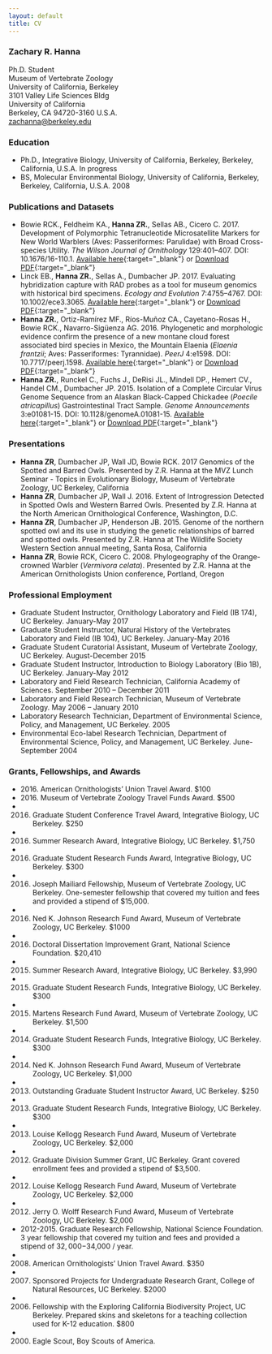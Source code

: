 ```yaml
---
layout: default
title: CV
---
```

### Zachary R. Hanna
Ph.D. Student  
Museum of Vertebrate Zoology  
University of California, Berkeley  
3101 Valley Life Sciences Bldg  
University of California  
Berkeley, CA 94720-3160 U.S.A.  
zachanna@berkeley.edu  

### Education
* Ph.D., Integrative Biology, University of California, Berkeley, Berkeley, California, U.S.A. In progress  
* BS, Molecular Environmental Biology, University of California, Berkeley, Berkeley, California, U.S.A. 2008  

### Publications and Datasets
* Bowie RCK., Feldheim KA., **Hanna ZR.**, Sellas AB., Cicero C. 2017. Development of Polymorphic Tetranucleotide Microsatellite Markers for New World Warblers (Aves: Passeriformes: Parulidae) with Broad Cross-species Utility. *The Wilson Journal of Ornithology* 129:401–407. DOI: 10.1676/16-110.1. [Available here](http://www.bioone.org/doi/abs/10.1676/16-110.1){:target="_blank"} or [Download PDF](../files/Bowie_et_al_2017_Development_of_Polymorphic_Tetranucleotide_Microsa.pdf){:target="_blank"}
* Linck EB., **Hanna ZR.**, Sellas A., Dumbacher JP. 2017. Evaluating hybridization capture with RAD probes as a tool for museum genomics with historical bird specimens. *Ecology and Evolution* 7:4755–4767. DOI: 10.1002/ece3.3065. [Available here](http://onlinelibrary.wiley.com/doi/10.1002/ece3.3065/abstract){:target="_blank"} or [Download PDF](../files/){:target="_blank"}
* **Hanna ZR.**, Ortiz-Ramírez MF., Ríos-Muñoz CA., Cayetano-Rosas H., Bowie RCK., Navarro-Sigüenza AG. 2016. Phylogenetic and morphologic evidence confirm the presence of a new montane cloud forest associated bird species in Mexico, the Mountain Elaenia (*Elaenia frantzii*; Aves: Passeriformes: Tyrannidae). *PeerJ* 4:e1598. DOI: 10.7717/peerj.1598. [Available here](https://peerj.com/articles/1598/){:target="_blank"} or [Download PDF](../files/){:target="_blank"}
* **Hanna ZR.**, Runckel C., Fuchs J., DeRisi JL., Mindell DP., Hemert CV., Handel CM., Dumbacher JP. 2015. Isolation of a Complete Circular Virus Genome Sequence from an Alaskan Black-Capped Chickadee (*Poecile atricapillus*) Gastrointestinal Tract Sample. *Genome Announcements* 3:e01081-15. DOI: 10.1128/genomeA.01081-15. [Available here](http://genomea.asm.org/content/3/5/e01081-15){:target="_blank"} or [Download PDF](../files){:target="_blank"}

### Presentations
* **Hanna ZR**, Dumbacher JP, Wall JD, Bowie RCK. 2017 Genomics of the Spotted and Barred Owls. Presented by Z.R. Hanna at the MVZ Lunch Seminar - Topics in Evolutionary Biology, Museum of Vertebrate Zoology, UC Berkeley, California
* **Hanna ZR**, Dumbacher JP, Wall J. 2016. Extent of Introgression Detected in Spotted Owls and Western Barred Owls. Presented by Z.R. Hanna at the North American Ornithological Conference, Washington, D.C.
* **Hanna ZR**, Dumbacher JP, Henderson JB. 2015. Genome of the northern spotted owl and its use in studying the genetic relationships of barred and spotted owls. Presented by Z.R. Hanna at The Wildlife Society Western Section annual meeting, Santa Rosa, California
* **Hanna ZR**, Bowie RCK, Cicero C. 2008. Phylogeography of the Orange-crowned Warbler (*Vermivora celata*). Presented by Z.R. Hanna at the American Ornithologists Union conference, Portland, Oregon

### Professional Employment
* Graduate Student Instructor, Ornithology Laboratory and Field (IB 174), UC Berkeley. January-May 2017  	
* Graduate Student Instructor, Natural History of the Vertebrates Laboratory and Field (IB 104), UC Berkeley. January-May 2016  
* Graduate Student Curatorial Assistant, Museum of Vertebrate Zoology, UC Berkeley. August-December 2015  
* Graduate Student Instructor, Introduction to Biology Laboratory (Bio 1B), UC Berkeley. January-May 2012  
* Laboratory and Field Research Technician, California Academy of Sciences. September 2010 – December 2011  
* Laboratory and Field Research Technician, Museum of Vertebrate Zoology. May 2006 – January 2010  
* Laboratory Research Technician, Department of Environmental Science, Policy, and Management, UC Berkeley. 2005
* Environmental Eco-label Research Technician, Department of Environmental Science, Policy, and Management, UC Berkeley. June-September 2004

### Grants, Fellowships, and Awards
* 2016\. American Ornithologists’ Union Travel Award. $100
* 2016\. Museum of Vertebrate Zoology Travel Funds Award. $500
* 2016. Graduate Student Conference Travel Award, Integrative Biology, UC Berkeley. $250
* 2016. Summer Research Award, Integrative Biology, UC Berkeley. $1,750
* 2016. Graduate Student Research Funds Award, Integrative Biology, UC Berkeley. $300
* 2016. Joseph Mailiard Fellowship, Museum of Vertebrate Zoology, UC Berkeley. One-semester fellowship that covered my tuition and fees and provided a stipend of $15,000.
* 2016. Ned K. Johnson Research Fund Award, Museum of Vertebrate Zoology, UC Berkeley. $1000
* 2016. Doctoral Dissertation Improvement Grant, National Science Foundation. $20,410
* 2015. Summer Research Award, Integrative Biology, UC Berkeley. $3,990
* 2015. Graduate Student Research Funds, Integrative Biology, UC Berkeley. $300
* 2015. Martens Research Fund Award, Museum of Vertebrate Zoology, UC Berkeley. $1,500
* 2014. Graduate Student Research Funds, Integrative Biology, UC Berkeley. $300
* 2014. Ned K. Johnson Research Fund Award, Museum of Vertebrate Zoology, UC Berkeley. $1,000
* 2013. Outstanding Graduate Student Instructor Award, UC Berkeley. $250
* 2013. Graduate Student Research Funds, Integrative Biology, UC Berkeley. $300
* 2013. Louise Kellogg Research Fund Award, Museum of Vertebrate Zoology, UC Berkeley. $2,000
* 2012. Graduate Division Summer Grant, UC Berkeley. Grant covered enrollment fees and provided a stipend of $3,500.
* 2012. Louise Kellogg Research Fund Award, Museum of Vertebrate Zoology, UC Berkeley. $2,000
* 2012. Jerry O. Wolff Research Fund Award, Museum of Vertebrate Zoology, UC Berkeley. $2,000
* 2012-2015. Graduate Research Fellowship, National Science Foundation. 3 year fellowship that covered my tuition and fees and provided a stipend of $32,000-$34,000 / year.
* 2008. American Ornithologists’ Union Travel Award. $350
* 2007. Sponsored Projects for Undergraduate Research Grant, College of Natural Resources, UC Berkeley. $2000
* 2006. Fellowship with the Exploring California Biodiversity Project, UC Berkeley. Prepared skins and skeletons for a teaching collection used for K-12 education. $800
* 2000. Eagle Scout, Boy Scouts of America.

